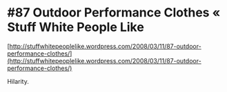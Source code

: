 <!--
id: 28686376
link: http://tumblr.atmos.org/post/28686376/87-outdoor-performance-clothes-stuff-white-people
slug: 87-outdoor-performance-clothes-stuff-white-people
date: Wed Mar 12 2008 14:57:44 GMT-0700 (PDT)
publish: 2008-03-012
tags: 
title: #87 Outdoor Performance Clothes « Stuff White People Like
-->


#87 Outdoor Performance Clothes « Stuff White People Like
=========================================================

[http://stuffwhitepeoplelike.wordpress.com/2008/03/11/87-outdoor-performance-clothes/](http://stuffwhitepeoplelike.wordpress.com/2008/03/11/87-outdoor-performance-clothes/)

Hilarity. 


